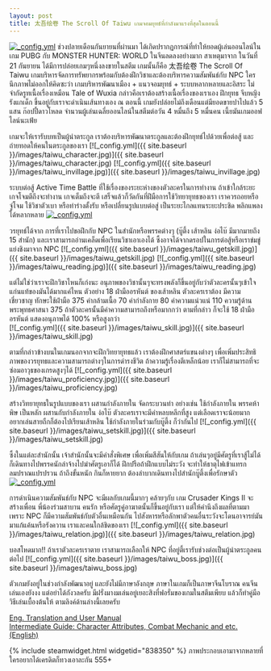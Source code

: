 ```yaml
---
layout: post
title: 太吾绘卷 The Scroll Of Taiwu เกมจอมยุทธ์ที่กำลังมาแรงที่สุดในตอนนี้
---
```

[![_config.yml](https://scontent.fbkk2-3.fna.fbcdn.net/v/t1.0-9/42705352_2122329521113439_3911976360611938304_n.png?_nc_cat=109&oh=6fc3e2c9187da6f2d6e541c015271d7e&oe=5C59A977)](https://scontent.fbkk2-3.fna.fbcdn.net/v/t1.0-9/42705352_2122329521113439_3911976360611938304_n.png?_nc_cat=109&oh=6fc3e2c9187da6f2d6e541c015271d7e&oe=5C59A977)
ช่วงปลายเดือนกันยายนที่ผ่านมา ได้เกิดปรากฏการณ์ที่ทำให้ยอดผู้เล่นออนไลน์ในเกม PUBG กับ MONSTER HUNTER: WORLD ในจีนลดลงอย่างมาก สาเหตุมาจาก ในวันที่ 21 กันยายน ได้มีการปล่อยเกมๆหนึ่งลงขายในสตีม เกมนั้นก็คือ 太吾绘卷 The Scroll Of Taiwu เกมบริหารจัดการทรัพยากรพร้อมกับต้องฝึกวิชาและต้องบริหารความสัมพันธ์กับ NPC ใครนึกภาพไม่ออกให้คิดซะว่า เกมบริหารพัฒนาเมือง + แนวจอมยุทธ์ + ระบบหลากหลายและอิสระ ไม่จำกัดรูทเนื้อเรื่องเหมือน Tale of Wuxia กล่าวคือเราต้องสร้างเนื้อเรื่องของเราเอง ฝึกยุทธ จีบหญิง รังแกเด็ก ขึ้นอยู่กับเราจะดำเนินเส้นทางเอง ณ ตอนนี้ เกมยังปล่อยไม่ถึงเดือนแต่มียอดขายปาไปแล้ว 5 แสน ก๊อปปี้ดาวโหลด
จำนวนผู้เล่นเฉลี่ยออนไลน์ในสตีมต่อวัน 4 หมื่นถึง 5 หมื่นคน เนี้ยมันเกมออฟไลน์นะเฟ้ย

เกมจะให้เรารับบทเป็นผู้นำตระกูล เราต้องบริหารพัฒนาตระกูลและต้องฝึกยุทธ์ไปด้วยเพื่อต่อสู้ และถ่ายทอดให้คนในตระกูลของเรา
[![_config.yml]({{ site.baseurl }}/images/taiwu_character.jpg)]({{ site.baseurl }}/images/taiwu_character.jpg)
[![_config.yml]({{ site.baseurl }}/images/taiwu_invillage.jpg)]({{ site.baseurl }}/images/taiwu_invillage.jpg)


ระบบต่อสู้ Active Time Battle ที่ใช้เรื่องของระยะห่างของตัวละครในการทำงาน ถ้าเข้าใกล้ระยะเกจโจมตีถึงจะทำงาน เกจเต็มถึงจะตี เสร็จแล้วก็วัดกันที่ฝึมือการใช้วิทยายุทธของเรา เราควรถอยหรือจู่โจม ใช้วิชาตัวเบา หรือท่าร่างตั้งรับ หรือเปลี่ยนรูปแบบต่อสู่ เป็นระยะไกลแทนระยะประชิด พลิกแพลงได้หลากหลาย
[![_config.yml](https://steamcdn-a.akamaihd.net/steam/apps/838350/ss_c2234e4ac19c7b4541bcf4f8996cc859e25af9f4.1920x1080.jpg)](https://steamcdn-a.akamaihd.net/steam/apps/838350/ss_c2234e4ac19c7b4541bcf4f8996cc859e25af9f4.1920x1080.jpg)


วรยุทธ์ได้จาก การที่เราไปขอฝึกกับ NPC ในสำนักหรือพรรคต่างๆ (บู๊ตึ้ง เส้าหลิน ง่อไบ๊ มีมากมายถึง 15 สำนัก) และเราสามารถอ่านเคล็ดเพื่อเรียนวิชาเอาเองได้ ซึ้งอาจได้จากดรอปในการต่อสู้หรือเราข่มขู่แย่งชิงมาจาก NPC 
[![_config.yml]({{ site.baseurl }}/images/taiwu_getskill.jpg)]({{ site.baseurl }}/images/taiwu_getskill.jpg)
[![_config.yml]({{ site.baseurl }}/images/taiwu_reading.jpg)]({{ site.baseurl }}/images/taiwu_reading.jpg)

แต่ไม่ใช่ว่าเราจะฝึกวิชาไหนก็เก่งนะ อนุภาพของวิชานั้นๆจะทรงพลังก็ขึ้นอยู่กับว่าตัวละครนั้นๆเข้าใจแก่นแท้ของมันได้มากแค่ไหน ตัวอย่าง 18 ฝ่ามืออรหันต์ ของเส้าหลิน ตัวละครเราต้อง มีความเชี่ยวชาญ ทักษะใช้ฝ่ามือ 375 ค่ากล้ามเนื้อ 70 ค่ากำลังกาย 80 ค่าความแน่วแน่ 110 ความรู้ด้านพระพุทธศาสนา 375 ถ้าตัวละครนั้นมีค่าความสามารถถึงหรือมากกว่า ตามที่กล่าว ก็จะใช้ 18 ฝ่ามืออรหันต์ แสดงอนุภาพได้ 100% หรือสูงกว่า  
[![_config.yml]({{ site.baseurl }}/images/taiwu_skill.jpg)]({{ site.baseurl }}/images/taiwu_skill.jpg)

ตามที่กล่าวข้างบนในเกมนอกจากจะฝึกวิทยายุทธแล้ว เราต้องฝึกศาสตร์แขนงต่างๆ เพื่อเพิ่มประสิทธิภาพของวรยุทธและความสามารถต่างๆในการดำรงชีวิต ถ้าความรู้เรื่องตีเหล็กน้อย เราก็ไม่สามารถที่จะซ่อมอาวุธของเกรดสูงๆได้
[![_config.yml]({{ site.baseurl }}/images/taiwu_proficiency.jpg)]({{ site.baseurl }}/images/taiwu_proficiency.jpg)


สร้างวิทยายุทธในรูปแบบของเรา ผสานกำลังภายใน จัดกระบวนท่า อย่างเช่น ใช้กำลังภายใน พรรคห้าพิษ เป็นหลัก ผสานกับกำลังภายใน ง่อไบ๊ ตัวละครเราจะมีค่าหลบหลีกที่สูง แต่เลือดเราจะน้อยมาก อยากเล่นสายถืกก็ต้องไปเรียนเส้าหลิน ใช้กำลังภายในร่วมกับบู๊ตึ้ง ก็ว่ากันไป
[![_config.yml]({{ site.baseurl }}/images/taiwu_setskill.jpg)]({{ site.baseurl }}/images/taiwu_setskill.jpg)


ซึ้งในแต่ละสำนักนั้น เจ้าสำนักนั้นจะมีคำสั่งพิเศษ เพื่อเพิ่มสีสันให้กับเกม ถ้าเล่นๆอยู่มีศัตรูที่เราสู้ไม่ได้ก็เดินทางไปพรรคนักล่าจ้างไปฆ่าศัตรูเอาก็ได้ ฝึกปรือถ้าฝึกแบบไม่ระวัง จะทำให้ธาตุไฟเข้าแทรก ลมปราณแปรปรวน ถ้าถึงขั้นหนัก กินก็หายยาก ต้องลำบากเดินทางไปสำนักบู๊ตึ้งเพื่อรักษาตัว  
[![_config.yml](https://steamcdn-a.akamaihd.net/steam/apps/838350/ss_7fbbd68252aaec12ac1a0d311f658ec7d1f24d2a.1920x1080.jpg)](https://steamcdn-a.akamaihd.net/steam/apps/838350/ss_7fbbd68252aaec12ac1a0d311f658ec7d1f24d2a.1920x1080.jpg)


การดำเนินความสัมพันธ์กับ NPC จะมีผลกับเกมนี้มากๆ คล้ายๆกับ เกม Crusader Kings II จะสร้างเพื่อน พี่น้องร่วมสาบาน คนรัก หรือศัตรูคู่อาฆาตนั้นก็ขึ้นอยู่กับเรา แต่ให้คำนึงถึงผลที่ตามมา เพราะ NPC ก็มีความสัมพันธ์กับตัวอื่นเหมือนกัน ไปสังหารหรือลักพาตัวคนอื่นระวังจะโดนอาจารย์มันมาแก้แค้นหรือรังควาน เราและคนใกล้ชิดของเรา 
[![_config.yml]({{ site.baseurl }}/images/taiwu_relation.jpg)]({{ site.baseurl }}/images/taiwu_relation.jpg)

บอสโหดมาก!! ถ้าเราตัวละครเราตาย เราสามารถเลือกให้ NPC ที่อยู่ตี้เรารับช่วงต่อเป็นผู้นำตระกูลคนต่อไป
[![_config.yml]({{ site.baseurl }}/images/taiwu_boss.jpg)]({{ site.baseurl }}/images/taiwu_boss.jpg)

ตัวเกมยังอยู่ในช่วงกำลังพัฒนาอยู่ และยังไม่มีภาษาอังกฤษ ภาษาในเกมก็เป็นภาษาจีนโบราณ คนจีนเล่นเองยังงง
แต่อย่าได้กังวลครับ มีฝรั่งมางมเล่นอยู่เยอะสิงที่ฟอรั่มของเกมในสตีมเพียบ แล้วก็ทำคู่มือวิธีเล่นเบื้องต้นให้ ตามลิงค์ด้านล่างนี้เลยครับ

[Eng. Translation and User Manual](https://steamcommunity.com/sharedfiles/filedetails/?id=1526321324)  
[Intermediate Guide: Character Attributes, Combat Mechanic and etc. (English) ](https://steamcommunity.com/sharedfiles/filedetails/?id=1542600399)

{% include steamwidget.html widgetid="838350" %}
ภาพประกอบเอามาจากหลายที่ ใครอยากได้เครดิตก็ทวงเอาละกัน 555+

